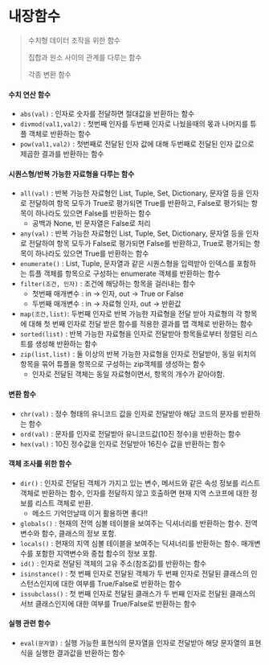 # 내장함수

> 수치형 데이터 조작을 위한 함수
>
> 집합과 원소 사이의 관계를 다루는 함수
>
> 각종 변환 함수



#### 수치 연산 함수

- `abs(val)` : 인자로 숫자를 전달하면 절대값을 반환하는 함수
- `divmod(val1,val2)` : 첫번째 인자를 두번째 인자로 나눴을때의 몫과 나머지를 튜플 객체로 반환하는 함수
- `pow(val1,val2)` : 첫번째로 전달된 인자 값에 대해 두번째로 전달된 인자 값으로 제곱한 결과를 반환하는 함수



#### 시퀀스형/반복 가능한 자료형을 다루는 함수

- `all(val)` : 반복 가능한 자료형인 List, Tuple, Set, Dictionary, 문자열 등을 인자로 전달하여 항목 모두가 True로 평가되면 True를 반환하고, False로 평가되는 항목이 하나라도 있으면 False를 반환하는 함수
  - 공백과 None, 빈 문자열은 False로 처리
- `any(val)` : 반복 가능한 자료형인 List, Tuple, Set, Dictionary, 문자열 등을 인자로 전달하여 항목 모두가 False로 평가되면 False를 반환하고, True로 평가되는 항목이 하나라도 있으면 True를 반환하는 함수
- `enumerate()` : List, Tuple, 문자열과 같은 시퀀스형을 입력받아 인덱스를 포함하는 튜플 객체를 항목으로 구성하는 enumerate 객체를 반환하는 함수
- `filter(조건, 인자)` : 조건에 해당하는 항목을 걸러내는 함수
  - 첫번째 매개변수 : in -> 인자, out -> True or False
  - 두번째 매개변수 : in -> 자료형 인자, out -> 반환값
- `map(조건,list)`: 두번째 인자로 반복 가능한 자료형을 전달 받아 자료형의 각 항목에 대해 첫 번째 인자로 전달 받은 함수를 적용한 결과를 맵 객체로 반환하는 함수
- `sorted(list)` : 반복 가능한 자료형을 인자로 전달받아 항목들로부터 정렬된 리스트를 생성해 반환하는 함수
- `zip(list,list)` : 둘 이상의 반복 가능한 자료형을 인자로 전달받아, 동일 위치의 항목을 묶어 튜플을 항목으로 구성하는 zip객체를 생성하는 함수
  - 인자로 전달된 객체는 동일 자료형이면서, 항목의 개수가 같아야함.



#### 변환 함수

- `chr(val)` : 정수 형태의 유니코드 값을 인자로 전달받아 해당 코드의 문자를 반환하는 함수
- `ord(val)` : 문자를 인자로 전달받아 유니코드값(10진 정수)을 반환하는 함수
- `hex(val)` : 10진 정수값을 인자로 전달받아 16진수 값을 반환하는 함수



#### 객체 조사를 위한 함수

- `dir()` : 인자로 전달된 객체가 가지고 있는 변수, 메서드와 같은 속성 정보를 리스트 객체로 반환하는 함수, 인자를 전달하지 않고 호출하면  현재 지역 스코프에 대한 정보를 리스트 객체로 반환.
  - 메소드 기억안날때 이거 활용하면 좋다!!
- `globals()` : 현재의 전역 심볼 테이블을 보여주는 딕셔너리를 반환하는 함수. 전역변수와 함수, 클래스의 정보 포함.
- `locals()` : 현재의 지역 심볼 테이블을 보여주는 딕셔너리를 반환하는 함수. 매개변수를 포함한 지역변수와  중첩 함수의 정보 포함.
- `id()` : 인자로 전달된 객체의 고유 주소(참조값)를 반환하는 함수
- `isinstance()` : 첫 번째 인자로 전달된 객체가 두 번째 인자로 전달된 클래스의 인스턴스인지에 대한 여부를 True/False로 반환하는 함수
- `issubclass()` : 첫 번째 인자로 전달된 클래스가 두 번째 인자로 전달된 클래스의 서브 클래스인지에 대한 여부를 True/False로 반환하는 함수



#### 실행 관련 함수

- `eval(문자열)` : 실행 가능한 표현식의 문자열을 인자로 전달받아 해당 문자열의 표현식을 실행한 결과값을 반환하는 함수